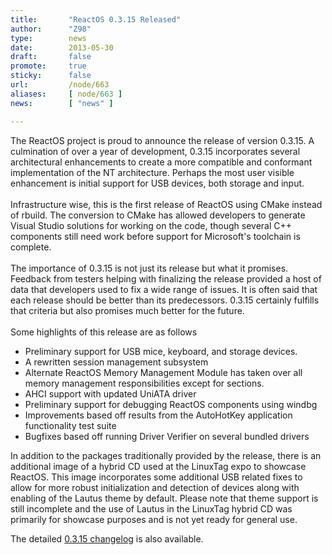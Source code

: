 ```yaml
---
title:       "ReactOS 0.3.15 Released"
author:      "Z98"
type:        news
date:        2013-05-30
draft:       false
promote:     true
sticky:      false
url:         /node/663
aliases:     [ node/663 ]
news:        [ "news" ]

---
```


<p>The ReactOS project is proud to announce the release of version 0.3.15. A culmination of over a year of development, 0.3.15 incorporates several architectural enhancements to create a more compatible and conformant implementation of the NT architecture. Perhaps the most user visible enhancement is initial support for USB devices, both storage and input.<br /><br />Infrastructure wise, this is the first release of ReactOS using CMake instead of rbuild. The conversion to CMake has allowed developers to generate Visual Studio solutions for working on the code, though several C++ components still need work before support for Microsoft&#39;s toolchain is complete.<br /><br />The importance of 0.3.15 is not just its release but what it promises. Feedback from testers helping with finalizing the release provided a host of data that developers used to fix a wide range of issues. It is often said that each release should be better than its predecessors. 0.3.15 certainly fulfills that criteria but also promises much better for the future.<br /><br />Some highlights of this release are as follows</p><ul><li>Preliminary support for USB mice, keyboard, and storage devices.</li><li>A rewritten session management subsystem</li><li>Alternate ReactOS Memory Management Module has taken over all memory management responsibilities except for sections.</li><li>AHCI support with updated UniATA driver</li><li>Preliminary support for debugging ReactOS components using windbg</li><li>Improvements based off results from the AutoHotKey application functionality test suite</li><li>Bugfixes based off running Driver Verifier on several bundled drivers</li></ul><p>In addition to the packages traditionally provided by the release, there is an additional image of a hybrid CD used at the LinuxTag expo to showcase ReactOS. This image incorporates some additional USB related fixes to allow for more robust initialization and detection of devices along with enabling of the Lautus theme by default. Please note that theme support is still incomplete and the use of Lautus in the LinuxTag hybrid CD was primarily for showcase purposes and is not yet ready for general use.</p><p>The detailed <a href="http://www.reactos.org/wiki/ChangeLog-0.3.15">0.3.15 changelog</a> is also available.</p>
